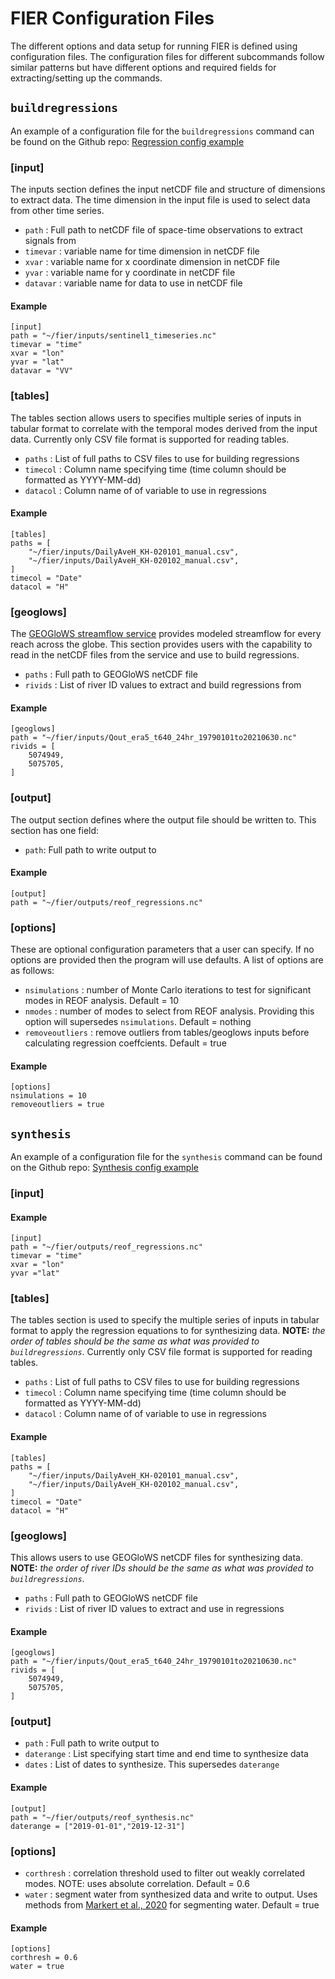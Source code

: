# FIER Configuration Files

The different options and data setup for running FIER is defined using configuration files. The configuration files for different subcommands follow similar patterns but have different options and required fields for extracting/setting up the commands.

## `buildregressions`

An example of a configuration file for the `buildregressions` command can be found on the Github repo: [Regression config example](https://github.com/SERVIR/fier-cli/blob/main/test/test_regression_config.toml)

### [input]

The inputs section defines the input netCDF file and structure of dimensions to extract data. The time dimension in the input file is used to select data from other time series.

* `path` : Full path to netCDF file of space-time observations to extract signals from
* `timevar` : variable name for time dimension in netCDF file
* `xvar` : variable name for x coordinate dimension in netCDF file
* `yvar` : variable name for y coordinate in netCDF file
* `datavar` : variable name for data to use in netCDF file

#### Example

```
[input]
path = "~/fier/inputs/sentinel1_timeseries.nc"
timevar = "time"
xvar = "lon"
yvar = "lat"
datavar = "VV"
```

### [tables]

The tables section allows users to specifies multiple series of inputs in tabular format to correlate with the temporal modes derived from the input data. Currently only CSV file format is supported for reading tables.

* `paths` : List of full paths to CSV files to use for building regressions
* `timecol` : Column name specifying time (time column should be formatted as YYYY-MM-dd)
* `datacol` : Column name of of variable to use in regressions

#### Example

```
[tables]
paths = [
    "~/fier/inputs/DailyAveH_KH-020101_manual.csv",
    "~/fier/inputs/DailyAveH_KH-020102_manual.csv",
]
timecol = "Date"
datacol = "H"
```

### [geoglows]

The [GEOGloWS streamflow service](https://geoglows.ecmwf.int/) provides modeled streamflow for every reach across the globe. This section provides users with the capability to read in the netCDF files from the service and use to build regressions.

* `paths` : Full path to GEOGloWS netCDF file
* `rivids` : List of river ID values to extract and build regressions from

#### Example

```
[geoglows]
path = "~/fier/inputs/Qout_era5_t640_24hr_19790101to20210630.nc"
rivids = [
    5074949,
    5075705,
]
```

### [output]
The output section defines where the output file should be written to. This section has one field:

* `path`: Full path to write output to

#### Example

```
[output]
path = "~/fier/outputs/reof_regressions.nc"
```

### [options]

These are optional configuration parameters that a user can specify. If no options are provided then the program will use defaults. A list of options are as follows:

* `nsimulations` : number of Monte Carlo iterations to test for significant modes in REOF analysis. Default = 10
* `nmodes` : number of modes to select from REOF analysis. Providing this option will supersedes `nsimulations`. Default = nothing
* `removeoutliers` : remove outliers from tables/geoglows inputs before calculating regression coeffcients. Default = true

#### Example

```
[options]
nsimulations = 10
removeoutliers = true
```

## `synthesis`

An example of a configuration file for the `synthesis` command can be found on the Github repo: [Synthesis config example](https://github.com/SERVIR/fier-cli/blob/main/test/test_synthesis_config.toml)


### [input]

#### Example

```
[input]
path = "~/fier/outputs/reof_regressions.nc"
timevar = "time"
xvar = "lon"
yvar ="lat"
```

### [tables]

The tables section is used to specify the multiple series of inputs in tabular format to apply the regression equations to for synthesizing data. **NOTE:** *the order of tables should be the same as what was provided to `buildregressions`*. Currently only CSV file format is supported for reading tables.

* `paths` : List of full paths to CSV files to use for building regressions
* `timecol` : Column name specifying time (time column should be formatted as YYYY-MM-dd)
* `datacol` : Column name of of variable to use in regressions

#### Example

```
[tables]
paths = [
    "~/fier/inputs/DailyAveH_KH-020101_manual.csv",
    "~/fier/inputs/DailyAveH_KH-020102_manual.csv",
]
timecol = "Date"
datacol = "H"
```

### [geoglows]

This allows users to use GEOGloWS netCDF files for synthesizing data. **NOTE:** *the order of river IDs should be the same as what was provided to `buildregressions`*.

* `paths` : Full path to GEOGloWS netCDF file
* `rivids` : List of river ID values to extract and use in regressions

#### Example

```
[geoglows]
path = "~/fier/inputs/Qout_era5_t640_24hr_19790101to20210630.nc"
rivids = [
    5074949,
    5075705,
]
```

### [output]

* `path` : Full path to write output to
* `daterange` : List specifying start time and end time to synthesize data
* `dates` : List of dates to synthesize. This supersedes `daterange`

#### Example

```
[output]
path = "~/fier/outputs/reof_synthesis.nc"
daterange = ["2019-01-01","2019-12-31"]
```

### [options]

* `corthresh` : correlation threshold used to filter out weakly correlated modes. NOTE: uses absolute correlation. Default = 0.6
* `water` : segment water from synthesized data and write to output. Uses methods from [Markert et al., 2020](https://doi.org/10.3390/rs12152469) for segmenting water. Default = true

#### Example

```
[options]
corthresh = 0.6
water = true
```
